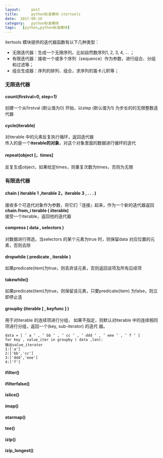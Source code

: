 ```yaml
---
layout:     post
title:      python标准模块-itertools
date:  2017-09-19
category:   python标准模块
tags:   [python,python标准模块]
---
```

itertools 模块提供的迭代器函数有以下几种类型：
- 无限迭代器：生成一个无限序列，比如自然数序列1, 2, 3, 4, ... ；
- 有限迭代器：接收一个或多个序列（sequence）作为参数，进行组合、分组和过滤等；
- 组合生成器：序列的排列、组合，求序列的笛卡儿积等；

### 无限迭代器
####  count(firstval=0, step=1)  
创建一个从firstval (默认值为0) 开始，以step (默认值为1) 为步长的的无限整数迭代器
####  cycle(iterable)  
对iterable 中的元素反复执行循环，返回迭代器  
传入的是一个**iterable的对象**，对这个对象里面的数据进行循环的迭代
####  repeat(object [，times]  
反复生成object，如果给定times，则重复次数为times，否则为无限

### 有限迭代器
####  chain ( iterable 1 ,iterable 2，iterable 3 , . . . )
接收多个可迭代对象作为参数，将它们『连接』起来，作为一个新的迭代器返回  
**chain.from_i terable ( iiterable)**  
接受一个iterable，返回他的迭代器
####  compress ( data , selectors )
对数据进行筛选，当selectors 的某个元素为true 时，则保留data 对应位置的元素，否则去除
####  dropwhile ( predicate , iterable )  
如果predicate(item)为true，则丢弃该元素，否则返回该项及所有后续项
####    takewhile()  
如果predicate(item)为true，则保留该元素，只要predicate(item) 为false，则立即停止迭
####  groupby (iterable [ , keyfunc ] )  
用于对iterable 的连续项进行分组，
如果不指定，则默认对iterable 中的连续相同项进行分组，返回一个(key, sub-iterator) 的迭代
器。
```
data = [ ’ a ’ , ’ bb ’ , ’ cc ’ , ’ ddd ’ , ’ eee ’ , ’ f ’ ]
for key , value_iter in groupby ( data ,len):
输出value_iterator
1:['a']
2:['bb','cc']
3:['ddd','eee']
4:['f']
```



####   ifilter()
####   ifilterfalse()
####   islice()
####   imap()
####  starmap()
####   tee()

####  izip()
####   izip_longest()


